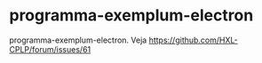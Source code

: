 # programma-exemplum-electron
programma-exemplum-electron. Veja https://github.com/HXL-CPLP/forum/issues/61
